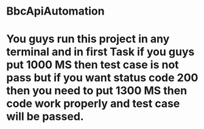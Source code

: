 # BbcApiAutomation
# You guys run this project in any terminal and in first Task if you guys put 1000 MS then test case is not pass but if you want status code 200 then you need to put 1300 MS then code work properly and test case will be passed.
